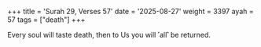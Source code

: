 +++
title = 'Surah 29, Verses 57'
date = '2025-08-27'
weight = 3397
ayah = 57
tags = ["death"]
+++

Every soul will taste death, then to Us you will ˹all˺ be returned.
